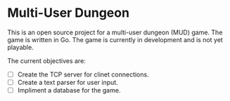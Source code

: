 # Multi-User Dungeon 

This is an open source project for a multi-user dungeon (MUD) game. The game is written in Go. The game is currently in development and is not yet playable.

The current objectives are:

- [ ] Create the TCP server for clinet connections.
- [ ] Create a text parser for user input.
- [ ] Impliment a database for the game.